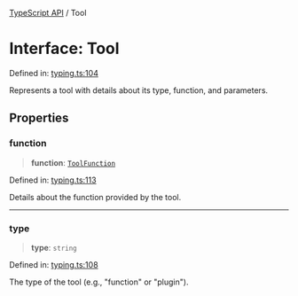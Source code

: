 [TypeScript API](../index.md) / Tool

# Interface: Tool

Defined in: [typing.ts:104](https://github.com/adap/flower/blob/0a8a2219007e2bbfc1082df3392f666e281d1516/intelligence/ts/src/typing.ts#L104)

Represents a tool with details about its type, function, and parameters.

## Properties

### function

> **function**: [`ToolFunction`](ToolFunction.md)

Defined in: [typing.ts:113](https://github.com/adap/flower/blob/0a8a2219007e2bbfc1082df3392f666e281d1516/intelligence/ts/src/typing.ts#L113)

Details about the function provided by the tool.

***

### type

> **type**: `string`

Defined in: [typing.ts:108](https://github.com/adap/flower/blob/0a8a2219007e2bbfc1082df3392f666e281d1516/intelligence/ts/src/typing.ts#L108)

The type of the tool (e.g., "function" or "plugin").
